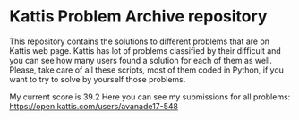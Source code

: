 # Kattis Problem Archive repository

This repository contains the solutions to different problems that are on Kattis web page. Kattis has lot of problems classified by their difficult and you can see how many users found a solution for each of them as well. Please, take care of all these scripts, most of them coded in Python, if you want to try to solve by yourself those problems.

My current score is 39.2
Here you can see my submissions for all problems: https://open.kattis.com/users/avanade17-548